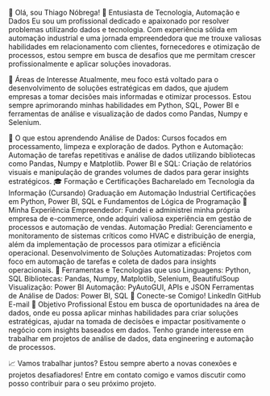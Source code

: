 👋 Olá, sou Thiago Nóbrega!
🚀 Entusiasta de Tecnologia, Automação e Dados
Eu sou um profissional dedicado e apaixonado por resolver problemas utilizando dados e tecnologia. Com experiência sólida em automação industrial e uma jornada empreendedora que me trouxe valiosas habilidades em relacionamento com clientes, fornecedores e otimização de processos, estou sempre em busca de desafios que me permitam crescer profissionalmente e aplicar soluções inovadoras.

🎯 Áreas de Interesse
Atualmente, meu foco está voltado para o desenvolvimento de soluções estratégicas em dados, que ajudem empresas a tomar decisões mais informadas e otimizar processos. Estou sempre aprimorando minhas habilidades em Python, SQL, Power BI e ferramentas de análise e visualização de dados como Pandas, Numpy e Selenium.

🌱 O que estou aprendendo
Análise de Dados: Cursos focados em processamento, limpeza e exploração de dados.
Python e Automação: Automação de tarefas repetitivas e análise de dados utilizando bibliotecas como Pandas, Numpy e Matplotlib.
Power BI e SQL: Criação de relatórios visuais e manipulação de grandes volumes de dados para gerar insights estratégicos.
🎓 Formação e Certificações
Bacharelado em Tecnologia da Informação (Cursando)
Graduação em Automação Industrial
Certificações em Python, Power BI, SQL e Fundamentos de Lógica de Programação
💼 Minha Experiência
Empreendedor: Fundei e administrei minha própria empresa de e-commerce, onde adquiri valiosa experiência em gestão de processos e automação de vendas.
Automação Predial: Gerenciamento e monitoramento de sistemas críticos como HVAC e distribuição de energia, além da implementação de processos para otimizar a eficiência operacional.
Desenvolvimento de Soluções Automatizadas: Projetos com foco em automação de tarefas e coleta de dados para insights operacionais.
🔧 Ferramentas e Tecnologias que uso
Linguagens: Python, SQL
Bibliotecas: Pandas, Numpy, Matplotlib, Selenium, BeautifulSoup
Visualização: Power BI
Automação: PyAutoGUI, APIs e JSON
Ferramentas de Análise de Dados: Power BI, SQL
🔗 Conecte-se Comigo!
LinkedIn
GitHub
E-mail
🚀 Objetivo Profissional
Estou em busca de oportunidades na área de dados, onde eu possa aplicar minhas habilidades para criar soluções estratégicas, ajudar na tomada de decisões e impactar positivamente o negócio com insights baseados em dados. Tenho grande interesse em trabalhar em projetos de análise de dados, data engineering e automação de processos.

📈 Vamos trabalhar juntos?
Estou sempre aberto a novas conexões e projetos desafiadores! Entre em contato comigo e vamos discutir como posso contribuir para o seu próximo projeto.
